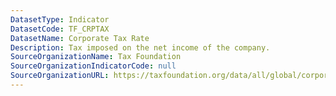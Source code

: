 ```yaml
---
DatasetType: Indicator
DatasetCode: TF_CRPTAX
DatasetName: Corporate Tax Rate
Description: Tax imposed on the net income of the company.
SourceOrganizationName: Tax Foundation
SourceOrganizationIndicatorCode: null
SourceOrganizationURL: https://taxfoundation.org/data/all/global/corporate-tax-rates-by-country-2023/
---
```


